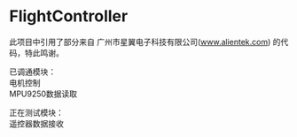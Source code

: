 # FlightController
此项目中引用了部分来自 广州市星翼电子科技有限公司(www.alientek.com) 的代码，特此鸣谢。

已调通模块：    
  电机控制     
  MPU9250数据读取    
  
正在测试模块：     
  遥控器数据接收
